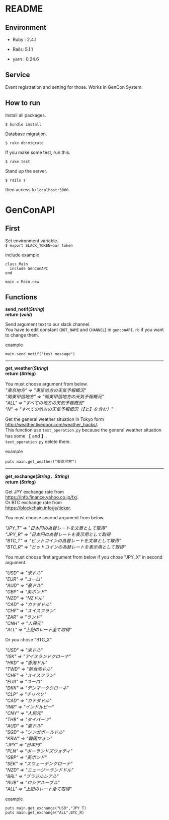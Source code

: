 # README

## Environment

* Ruby : 2.4.1

* Rails: 5.1.1

* yarn : 0.24.6

## Service

Event registration and setting for those. Works in GenCon System.

## How to run

Install all packages.

`$ bundle install`

Database migration.

`$ rake db:migrate`

If you make some test, run this.

`$ rake test`

Stand up the server.

`$ rails s`

then access to `localhost:3000`.

# GenConAPI
<font color="return"></font>
## First
Set environment variable.  
`$ export SLACK_TOKEN=our token`

include example  
```
class Main
  include GenConAPI
end

main = Main.new
```  

## Functions
**send_notif(_String_)**  
**return (_void_)**

Send argument text to our slack channel.  
You have to edit constant (`BOT_NAME` and `CHANNEL`) in `genconAPI.rb` if you want to change them.  

example  
```
main.send_notif("test message")
```

***
**get_weather(_String_)**  
**return (_String_)**

You must choose argument from below. 　    
*"東京地方" => "東京地方の天気予報概況"*　　　  
*"関東甲信地方" => "関東甲信地方の天気予報概況"*　　  
*"ALL" => "すべての地方の天気予報概況"*　　   
*"N" => "すべての地方の天気予報概況（【と】を含む）"*    
  
  
Get the general weather situation in Tokyo form  
<http://weather.livedoor.com/weather_hacks/>.  
This function use `text_operation.py` because the general weather situation has some 【 and 】.  
`text_operation.py` delete them.  

example
```
puts main.get_weather("東京地方")
```

***
**get_exchange(_String_，_String_)**  
**return (_String_)**

Get JPY exchange rate from  
<https://info.finance.yahoo.co.jp/fx/>.  
Or BTC exchange rate from  
<https://blockchain.info/ja/ticker>.  

You must choose second argument from below.  

*"JPY_T" => "日本円の為替レートを文章として取得"*    
*"JPY_R" => "日本円の為替レートを表示用として取得*    
*"BTC_T" => "ビットコインの為替レートを文章として取得"*    
*"BTC_R" => "ビットコインの為替レートを表示用として取得"*   

You must choose first argument from below if you chose "JPY_X" in second argument.  

*"USD" => "米ドル"*      
*"EUR" => "ユーロ"*  
*"AUD" => "豪ドル"*  
*"GBP" => "英ポンド"*   
*"NZD" => "NZドル"*  
*"CAD" => "カナダドル"*    
*"CHF" => "スイスフラン"*  
*"ZAR" => "ランド"*  
*"CNH" => "人民元"*　　  
*"ALL" => "上記のレート全て取得"*　　　  

Or you chose "BTC_X".  
  
*"USD" => "米ドル"*  
*"ISK" => "アイスランドクローナ"*  
*"HKD" => "香港ドル"*  
*"TWD" => "新台湾ドル"*  
*"CHF" => "スイスフラン"*  
*"EUR" => "ユーロ"*  
*"DKK" => "デンマーククローネ"*  
*"CLP" => "チリペソ"*  
*"CAD" => "カナダドル"*  
*"INR" => "インドルピー"*  
*"CNY" => "人民元"*  
*"THB" => "タイバーツ"*  
*"AUD" => "豪ドル"*  
*"SGD" => "シンガポールドル"*  
*"KRW" => "韓国ウォン"*  
*"JPY" => "日本円"*  
*"PLN" => "ポーランドズウォティ"*  
*"GBP" => "英ポンド"*  
*"SEK" => "スウェーデンクローナ"*  
*"NZD" => "ニュージーランドドル"*  
*"BRL" => "ブラジルレアル"*  
*"RUB" => "ロシアルーブル"*   
*"ALL" => "上記のレート全て取得"*　　　 

example
```
puts main.get_exchange("USD","JPY_T)
puts main.get_exchange("ALL",BTC_R)
```
